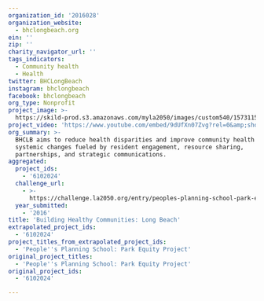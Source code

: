 ```yaml
---
organization_id: '2016028'
organization_website:
  - bhclongbeach.org
ein: ''
zip: ''
charity_navigator_url: ''
tags_indicators:
  - Community health
  - Health
twitter: BHCLongBeach
instagram: bhclongbeach
facebook: bhclongbeach
org_type: Nonprofit
project_image: >-
  https://skild-prod.s3.amazonaws.com/myla2050/images/custom540/1573115165741-team88.jpg
project_video: 'https://www.youtube.com/embed/9dUfXn07Zvg?rel=0&amp;showinfo=0'
org_summary: >-
  BHCLB aims to reduce health disparities and improve community health through
  systemic changes fueled by resident engagement, resource sharing,
  partnerships, and strategic communications.
aggregated:
  project_ids:
    - '6102024'
  challenge_url:
    - >-
      https://challenge.la2050.org/entry/peoples-planning-school-park-equity-project
  year_submitted:
    - '2016'
title: 'Building Healthy Communities: Long Beach'
extrapolated_project_ids:
  - '6102024'
project_titles_from_extrapolated_project_ids:
  - 'People''s Planning School: Park Equity Project'
original_project_titles:
  - 'People''s Planning School: Park Equity Project'
original_project_ids:
  - '6102024'

---
```

